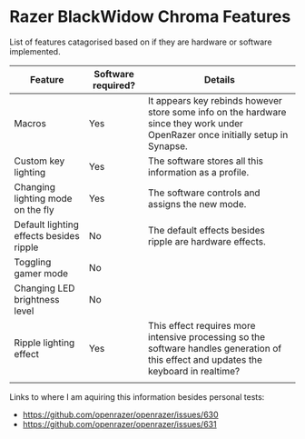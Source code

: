 # Razer BlackWidow Chroma Features

List of features catagorised based on if they are hardware or software implemented.

| Feature                                 | Software required? | Details                                                                                                                                |
|-----------------------------------------|--------------------|----------------------------------------------------------------------------------------------------------------------------------------|
| Macros                                  | Yes                | It appears key rebinds however store some info on the hardware since they work under OpenRazer once initially setup in Synapse.        |
| Custom key lighting                     | Yes                | The software stores all this information as a profile.                                                                                 |
| Changing lighting mode on the fly       | Yes                | The software controls and assigns the new mode.                                                                                        |
| Default lighting effects besides ripple | No                 | The default effects besides ripple are hardware effects.                                                                               |
| Toggling gamer mode                     | No                 |                                                                                                                                        |
| Changing LED brightness level           | No                 |                                                                                                                                        |
| Ripple lighting effect                  | Yes                | This effect requires more intensive processing so the software handles generation of this effect and updates the keyboard in realtime? |
|                                         |                    |                                                                                                                                        |


Links to where I am aquiring this information besides personal tests:

* https://github.com/openrazer/openrazer/issues/630
* https://github.com/openrazer/openrazer/issues/631
